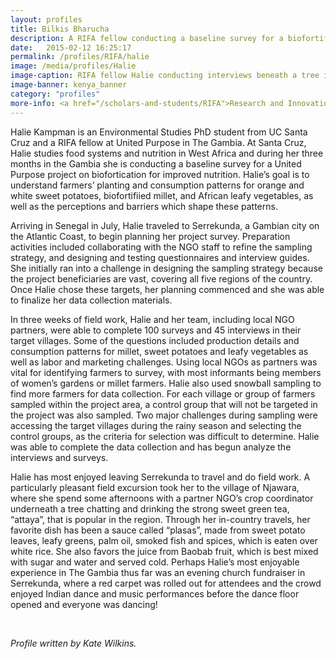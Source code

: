 ```yaml
---
layout: profiles
title: Bilkis Bharucha
description: A RIFA fellow conducting a baseline survey for a biofortification project in The Gambia. 
date:   2015-02-12 16:25:17
permalink: /profiles/RIFA/halie
image: /media/profiles/Halie
image-caption: RIFA fellow Halie conducting interviews beneath a tree in Njawara.
image-banner: kenya_banner
category: "profiles"
more-info: <a href="/scholars-and-students/RIFA">Research and Innovation Fellowship for Agriculture (RIFA)</a><br><a href="http://iad.ucdavis.edu/">International Agricultural Development Graduate Group</a>
---
```


Halie Kampman is an Environmental Studies PhD student from UC Santa Cruz and a RIFA fellow at United Purpose in The Gambia. At Santa Cruz, Halie studies food systems and nutrition in West Africa and during her three months in the Gambia she is conducting a baseline survey for a United Purpose project on biofortication for improved nutrition. Halie’s goal is to understand farmers’ planting and consumption patterns for orange and white sweet potatoes, biofortifiied millet, and African leafy vegetables, as well as the perceptions and barriers which shape these patterns. <br>

Arriving in Senegal in July, Halie traveled to Serrekunda, a Gambian city on the Atlantic Coast, to begin planning her project survey. Preparation activities included collaborating with the NGO staff to refine the sampling strategy, and designing and testing questionnaires and interview guides. She initially ran into a challenge in designing the sampling strategy because the project beneficiaries are vast, covering all five regions of the country. Once Halie chose these targets, her planning commenced and she was able to finalize her data collection materials.<br>

In three weeks of field work, Halie and her team, including local NGO partners, were able to complete 100 surveys and 45 interviews in their target villages. Some of the questions included production details and consumption patterns for millet, sweet potatoes and leafy vegetables as well as labor and marketing challenges. Using local NGOs as partners was vital for identifying farmers to survey, with most informants being members of women’s gardens or millet farmers. Halie also used snowball sampling to find more farmers for data collection. For each village or group of farmers sampled within the project area, a control group that will not be targeted in the project was also sampled. Two major challenges during sampling were accessing the target villages during the rainy season and selecting the control groups, as the criteria for selection was difficult to determine. Halie was able to complete the data collection and has begun analyze the interviews and surveys. <br>

Halie has most enjoyed leaving Serrekunda to travel and do field work. A particularly pleasant field excursion took her to the village of Njawara, where she spend some afternoons with a partner NGO’s crop coordinator underneath a tree chatting and drinking the strong sweet green tea, “attaya”, that is popular in the region. Through her in-country travels, her favorite dish has been a sauce called “plasas”, made from sweet potato leaves, leafy greens, palm oil, smoked fish and spices, which is eaten over white rice. She also favors the juice from Baobab fruit, which is best mixed with sugar and water and served cold. Perhaps Halie’s most enjoyable experience in The Gambia thus far was an evening church fundraiser in Serrekunda, where a red carpet was rolled out for attendees and the crowd enjoyed Indian dance and music performances before the dance floor opened and everyone was dancing! <br>



<br>

<p><i>Profile written by Kate Wilkins.</i></p>
